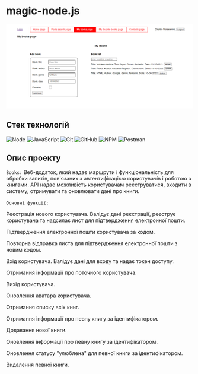 # magic-node.js

![Node.js](./assets/BooksAPI.png)

## Стек технологій

![Node](https://img.shields.io/badge/Node%20js-339933?style=for-the-badge&logo=nodedotjs&logoColor=white)
![JavaScript](https://img.shields.io/badge/javascript-%23323330.svg?style=for-the-badge&logo=javascript&logoColor=%23F7DF1E)
![Git](https://img.shields.io/badge/git-%23F05033.svg?style=for-the-badge&logo=git&logoColor=white)
![GitHub](https://img.shields.io/badge/github-%23121011.svg?style=for-the-badge&logo=github&logoColor=white)
![NPM](https://img.shields.io/badge/NPM-%23000000.svg?style=for-the-badge&logo=npm&logoColor=white)
![Postman](https://img.shields.io/badge/Postman-FF6C37?style=for-the-badge&logo=Postman&logoColor=white)

## Опис проекту

`Books:` Веб-додаток, який надає маршрути і функціональність для обробки запитів, пов'язаних з автентифікацією користувачів і роботою з книгами. API надає можливість користувачам реєструватися, входити в систему, отримувати та оновлювати дані про книги.

`Основні функції:`

Реєстрація нового користувача. Валідує дані реєстрації, реєструє користувача та надсилає лист для підтвердження електронної пошти.

Підтвердження електронної пошти користувача за кодом.

Повторна відправка листа для підтвердження електронної пошти з новим кодом.

Вхід користувача. Валідує дані для входу та надає токен доступу.

Отримання інформації про поточного користувача.

Вихід користувача.

Оновлення аватара користувача.

Отримання списку всіх книг.

Отримання інформації про певну книгу за ідентифікатором.

Додавання нової книги.

Оновлення інформації про певну книгу за ідентифікатором.

Оновлення статусу "улюблена" для певної книги за ідентифікатором.

Видалення певної книги.
